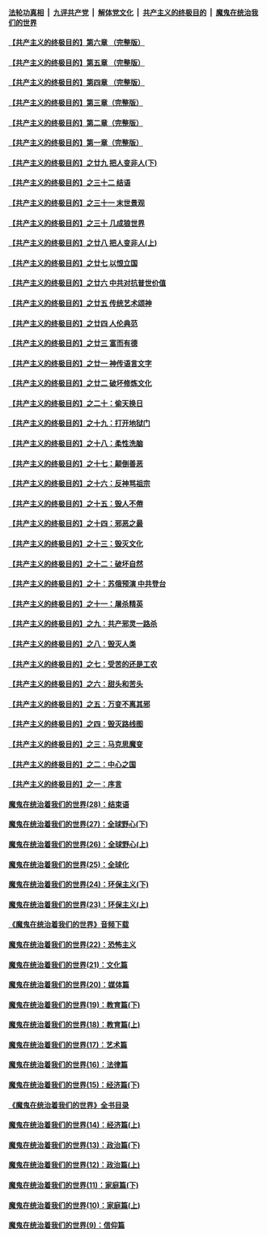 

####  [法轮功真相](../../../../basic/blob/master/README.md?t=04270431) &nbsp;|&nbsp; [九评共产党](../../../../9ping.md/blob/master/README.md?t=04270431) &nbsp;|&nbsp; [解体党文化](../../../../jtdwh.md/blob/master/README.md?t=04270431)  &nbsp;|&nbsp; [共产主义的终极目的](../../../../gczydzjmd.md/blob/master/README.md?t=04270431) &nbsp;|&nbsp; [魔鬼在统治我们的世界](../../../../mgztzwmdsj.md/blob/master/README.md?t=04270431) 

#### [【共产主义的终极目的】第六章 （完整版）](../pages/nsc422/n11428913.md?t=04270431) 

#### [【共产主义的终极目的】第五章 （完整版）](../pages/nsc422/n11428912.md?t=04270431) 

#### [【共产主义的终极目的】第四章 （完整版）](../pages/nsc422/n11428907.md?t=04270431) 

#### [【共产主义的终极目的】第三章（完整版）](../pages/nsc422/n11428848.md?t=04270431) 

#### [【共产主义的终极目的】第二章（完整版）](../pages/nsc422/n11428831.md?t=04270431) 

#### [【共产主义的终极目的】第一章（完整版）](../pages/nsc422/n11417651.md?t=04270431) 

#### [【共产主义的终极目的】之廿九 把人变非人(下)](../pages/nsc422/n11344140.md?t=04270431) 

#### [【共产主义的终极目的】之三十二 结语](../pages/nsc422/n11360535.md?t=04270431) 

#### [【共产主义的终极目的】之三十一 末世景观](../pages/nsc422/n11351129.md?t=04270431) 

#### [【共产主义的终极目的】之三十 几成狼世界](../pages/nsc422/n11348280.md?t=04270431) 

#### [【共产主义的终极目的】之廿八 把人变非人(上)](../pages/nsc422/n11340492.md?t=04270431) 

#### [【共产主义的终极目的】之廿七 以恨立国](../pages/nsc422/n11336944.md?t=04270431) 

#### [【共产主义的终极目的】之廿六 中共对抗普世价值](../pages/nsc422/n11324785.md?t=04270431) 

#### [【共产主义的终极目的】之廿五 传统艺术颂神](../pages/nsc422/n11296396.md?t=04270431) 

#### [【共产主义的终极目的】之廿四 人伦典范](../pages/nsc422/n11296397.md?t=04270431) 

#### [【共产主义的终极目的】之廿三 富而有德](../pages/nsc422/n11283598.md?t=04270431) 

#### [【共产主义的终极目的】之廿一 神传语言文字](../pages/nsc422/n11263265.md?t=04270431) 

#### [【共产主义的终极目的】之廿二 破坏修炼文化](../pages/nsc422/n11245728.md?t=04270431) 

#### [【共产主义的终极目的】之二十：偷天换日](../pages/nsc422/n11238846.md?t=04270431) 

#### [【共产主义的终极目的】之十九：打开地狱门](../pages/nsc422/n11206376.md?t=04270431) 

#### [【共产主义的终极目的】之十八：柔性洗脑](../pages/nsc422/n11199994.md?t=04270431) 

#### [【共产主义的终极目的】之十七：颠倒善恶](../pages/nsc422/n11179782.md?t=04270431) 

#### [【共产主义的终极目的】之十六：反神骂祖宗](../pages/nsc422/n11166798.md?t=04270431) 

#### [【共产主义的终极目的】之十五：毁人不倦](../pages/nsc422/n11166792.md?t=04270431) 

#### [【共产主义的终极目的】之十四：邪恶之最](../pages/nsc422/n11150249.md?t=04270431) 

#### [【共产主义的终极目的】之十三：毁灭文化](../pages/nsc422/n11135227.md?t=04270431) 

#### [【共产主义的终极目的】之十二：破坏自然](../pages/nsc422/n11135214.md?t=04270431) 

#### [【共产主义的终极目的】之十：苏俄预演 中共登台](../pages/nsc422/n11118424.md?t=04270431) 

#### [【共产主义的终极目的】之十一：屠杀精英](../pages/nsc422/n11118442.md?t=04270431) 

#### [【共产主义的终极目的】之九：共产邪灵一路杀](../pages/nsc422/n11114139.md?t=04270431) 

#### [【共产主义的终极目的】之八：毁灭人类](../pages/nsc422/n11108503.md?t=04270431) 

#### [【共产主义的终极目的】之七：受苦的还是工农](../pages/nsc422/n11101809.md?t=04270431) 

#### [【共产主义的终极目的】之六：甜头和苦头](../pages/nsc422/n11096971.md?t=04270431) 

#### [【共产主义的终极目的】之五：万变不离其邪](../pages/nsc422/n11091285.md?t=04270431) 

#### [【共产主义的终极目的】之四：毁灭路线图](../pages/nsc422/n11086284.md?t=04270431) 

#### [【共产主义的终极目的】之三：马克思魔变](../pages/nsc422/n11061941.md?t=04270431) 

#### [【共产主义的终极目的】之二：中心之国](../pages/nsc422/n11047728.md?t=04270431) 

#### [【共产主义的终极目的】之一：序言](../pages/nsc422/n11086077.md?t=04270431) 

#### [魔鬼在统治着我们的世界(28)：结束语](../pages/nsc422/n10936246.md?t=04270431) 

#### [魔鬼在统治着我们的世界(27)：全球野心(下)](../pages/nsc422/n10928319.md?t=04270431) 

#### [魔鬼在统治着我们的世界(26)：全球野心(上)](../pages/nsc422/n10900318.md?t=04270431) 

#### [魔鬼在统治着我们的世界(25)：全球化](../pages/nsc422/n10788205.md?t=04270431) 

#### [魔鬼在统治着我们的世界(24)：环保主义(下)](../pages/nsc422/n10695307.md?t=04270431) 

#### [魔鬼在统治着我们的世界(23)：环保主义(上)](../pages/nsc422/n10688613.md?t=04270431) 

#### [《魔鬼在统治着我们的世界》音频下载](../pages/nsc422/n10635553.md?t=04270431) 

#### [魔鬼在统治着我们的世界(22)：恐怖主义](../pages/nsc422/n10614727.md?t=04270431) 

#### [魔鬼在统治着我们的世界(21)：文化篇](../pages/nsc422/n10597706.md?t=04270431) 

#### [魔鬼在统治着我们的世界(20)：媒体篇](../pages/nsc422/n10586579.md?t=04270431) 

#### [魔鬼在统治着我们的世界(19)：教育篇(下)](../pages/nsc422/n10564808.md?t=04270431) 

#### [魔鬼在统治着我们的世界(18)：教育篇(上)](../pages/nsc422/n10526970.md?t=04270431) 

#### [魔鬼在统治着我们的世界(17)：艺术篇](../pages/nsc422/n10499093.md?t=04270431) 

#### [魔鬼在统治着我们的世界(16)：法律篇](../pages/nsc422/n10485969.md?t=04270431) 

#### [魔鬼在统治着我们的世界(15)：经济篇(下)](../pages/nsc422/n10469975.md?t=04270431) 

#### [《魔鬼在统治着我们的世界》全书目录](../pages/nsc422/n10464261.md?t=04270431) 

#### [魔鬼在统治着我们的世界(14)：经济篇(上)](../pages/nsc422/n10457370.md?t=04270431) 

#### [魔鬼在统治着我们的世界(13)：政治篇(下)](../pages/nsc422/n10448270.md?t=04270431) 

#### [魔鬼在统治着我们的世界(12)：政治篇(上)](../pages/nsc422/n10444576.md?t=04270431) 

#### [魔鬼在统治着我们的世界(11)：家庭篇(下)](../pages/nsc422/n10440961.md?t=04270431) 

#### [魔鬼在统治着我们的世界(10)：家庭篇(上)](../pages/nsc422/n10435448.md?t=04270431) 

#### [魔鬼在统治着我们的世界(9)：信仰篇](../pages/nsc422/n10432159.md?t=04270431) 

